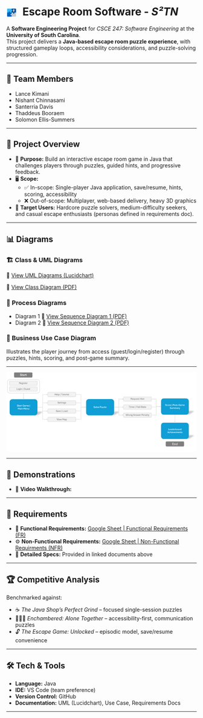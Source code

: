 # <img src="./assets/logo.png" alt="S²TN Logo" width="28" style="vertical-align:middle; margin-right:8px;"/> Escape Room Software - *S²TN*

A **Software Engineering Project** for *CSCE 247: Software Engineering* at the **University of South Carolina**.  
This project delivers a **Java-based escape room puzzle experience**, with structured gameplay loops, accessibility
considerations, and puzzle-solving progression.

---

## 👥 Team Members

- Lance Kimani
- Nishant Chinnasami
- Santerria Davis
- Thaddeus Booraem
- Solomon Ellis-Summers

---

## 📖 Project Overview

- 🎯 **Purpose:** Build an interactive escape room game in Java that challenges players through puzzles, guided hints,
  and progressive feedback.
- 🖥 **Scope:**
    - ✅ In-scope: Single-player Java application, save/resume, hints, scoring, accessibility
    - ❌ Out-of-scope: Multiplayer, web-based delivery, heavy 3D graphics
- 👤 **Target Users:** Hardcore puzzle solvers, medium-difficulty seekers, and casual escape enthusiasts (personas
  defined in requirements doc).

---

## 📊 Diagrams

### 🏗 Class & UML Diagrams

📌 [View UML Diagrams (Lucidchart)](https://lucid.app/lucidchart/14657f64-6750-43e7-ba06-0a7251984d91/edit?existing=1&docId=14657f64-6750-43e7-ba06-0a7251984d91&shared=true&invitationId=inv_c8956674-c14c-44dd-9125-a59121b305e6&page=0_0#)

📰 [View Class Diagram (PDF)](./docs/diagrams/class/main-UML.pdf)

### 🔄 Process Diagrams

- Diagram 1
  📄 [View Sequence Diagram 1 (PDF)](./docs/diagrams/sequence/SD1.pdf)
- Diagram 2
  📄 [View Sequence Diagram 2 (PDF)](./docs/diagrams/sequence/SD2.pdf)

### 💼 Business Use Case Diagram

Illustrates the player journey from access (guest/login/register) through puzzles, hints, scoring, and post-game
summary.

--- 

<p align="center">
  <img src="./docs/diagrams/business/main-business.png" alt="Business Use Case Diagram" width="600"/>
</p>

---

## 🧪 Demonstrations

- 🎥 **Video Walkthrough:**

---

## 📌 Requirements

- 🔧 **Functional Requirements:**
  [Google Sheet | Functional Requirements (FR)](https://docs.google.com/spreadsheets/d/1Nzz4jI4RE9BPDidwSTXgDZc6qNWl3crWn0uwHmMYTvM/edit?gid=595725144#gid=595725144)
- ⚙️ **Non-Functional Requirements:**
  [Google Sheet | Non-Functional Requirments (NFR)](https://docs.google.com/spreadsheets/d/1Nzz4jI4RE9BPDidwSTXgDZc6qNWl3crWn0uwHmMYTvM/edit?gid=918409337#gid=918409337)
- 📑 **Detailed Specs:** Provided in linked documents above

---

## 🏆 Competitive Analysis

Benchmarked against:

- ☕ *The Java Shop’s Perfect Grind* – focused single-session puzzles
- 🧑‍🤝‍🧑 *Enchambered: Alone Together* – accessibility-first, communication puzzles
- 🔓 *The Escape Game: Unlocked* – episodic model, save/resume convenience

---

## 🛠 Tech & Tools

- **Language:** Java
- **IDE:** VS Code (team preference)
- **Version Control:** GitHub
- **Documentation:** UML (Lucidchart), Use Case, Requirements Docs

---